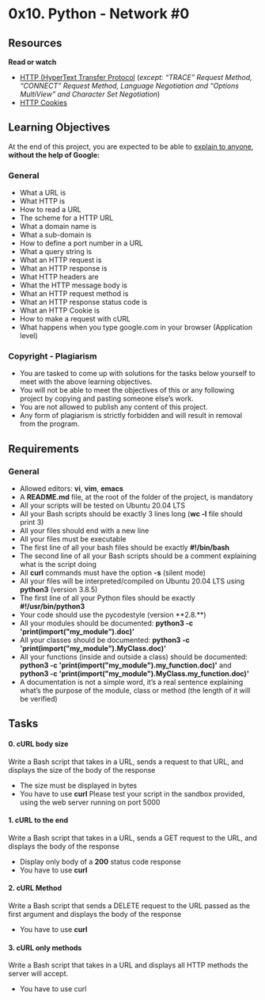 # 0x10. Python - Network #0

## Resources

**Read or watch**

- [HTTP (HyperText Transfer Protocol](https://www3.ntu.edu.sg/home/ehchua/programming/webprogramming/HTTP_Basics.html) (*except: “TRACE” Request Method, “CONNECT” Request Method, Language Negotiation and “Options MultiView” and Character Set Negotiation*)
- [HTTP Cookies](https://developer.mozilla.org/en-US/docs/Web/HTTP/Cookies)

## Learning Objectives 
At the end of this project, you are expected to be able to [explain to anyone](https://fs.blog/feynman-learning-technique/), **without the help of Google:**

### General

- What a URL is
- What HTTP is
- How to read a URL
- The scheme for a HTTP URL
- What a domain name is
- What a sub-domain is
- How to define a port number in a URL
- What a query string is
- What an HTTP request is
- What an HTTP response is
- What HTTP headers are
- What the HTTP message body is
- What an HTTP request method is
- What an HTTP response status code is
- What an HTTP Cookie is
- How to make a request with cURL
- What happens when you type google.com in your browser (Application level)

### Copyright - Plagiarism

- You are tasked to come up with solutions for the tasks below yourself to meet with the above learning objectives.
- You will not be able to meet the objectives of this or any following project by copying and pasting someone else’s work.
- You are not allowed to publish any content of this project.
- Any form of plagiarism is strictly forbidden and will result in removal from the program.

## Requirements

### General
- Allowed editors: **vi**, **vim**, **emacs**
- A **README.md** file, at the root of the folder of the project, is mandatory
- All your scripts will be tested on Ubuntu 20.04 LTS
- All your Bash scripts should be exactly 3 lines long (**wc -l** file should print 3)
- All your files should end with a new line
- All your files must be executable
- The first line of all your bash files should be exactly **#!/bin/bash**
- The second line of all your Bash scripts should be a comment explaining what is the script doing
- All **curl** commands must have the option **-s** (silent mode)
- All your files will be interpreted/compiled on Ubuntu 20.04 LTS using **python3** (version 3.8.5)
- The first line of all your Python files should be exactly **#!/usr/bin/python3**
- Your code should use the pycodestyle (version **2.8.\**)
- All your modules should be documented: **python3 -c 'print(__import__("my_module").__doc__)'**
- All your classes should be documented: **python3 -c 'print(__import__("my_module").MyClass.__doc__)'**
- All your functions (inside and outside a class) should be documented: **python3 -c 'print(__import__("my_module").my_function.__doc__)'** and **python3 -c 'print(__import__("my_module").MyClass.my_function.__doc__)'**
- A documentation is not a simple word, it’s a real sentence explaining what’s the purpose of the module, class or method (the length of it will be verified)

## Tasks

#### 0. cURL body size

Write a Bash script that takes in a URL, sends a request to that URL, and displays the size of the body of the response

- The size must be displayed in bytes
- You have to use **curl**
Please test your script in the sandbox provided, using the web server running on port 5000

#### 1. cURL to the end

Write a Bash script that takes in a URL, sends a GET request to the URL, and displays the body of the response

- Display only body of a **200** status code response
- You have to use **curl**

#### 2. cURL Method

Write a Bash script that sends a DELETE request to the URL passed as the first argument and displays the body of the response

- You have to use **curl**

#### 3. cURL only methods

Write a Bash script that takes in a URL and displays all HTTP methods the server will accept.

- You have to use curl
